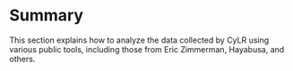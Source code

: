 # Summary

This section explains how to analyze the data collected by CyLR using various public tools, including those from Eric Zimmerman, Hayabusa, and others.
